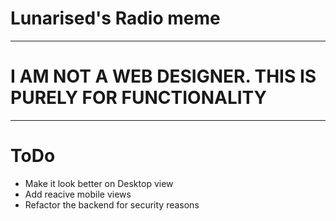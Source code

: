 # Lunarised's Radio meme

---
# I AM NOT A WEB DESIGNER. THIS IS PURELY FOR FUNCTIONALITY
---

# ToDo
 - Make it look better on Desktop view
 - Add reacive mobile views
 - Refactor the backend for security reasons

